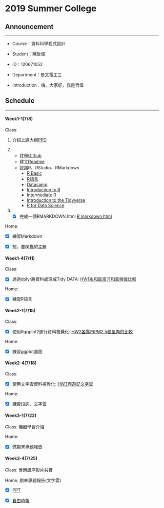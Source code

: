 # 2019 Summer College

## Announcement
---
- Course：資料科學程式設計

- Student：陳哲偉

* ID：120671052

* Department：景文電工三

* Introduction：嗨，大家好，我是哲偉

## Schedule
---
#### Week1-1(7/8)

Class:
      
1. 介紹上課大綱[PPD](https://docs.google.com/presentation/d/e/2PACX-1vRNotYqGl42khFyyjuiRYQ9cOOwNsBgGXgW-IBoIJDdiG6T2Adw2X-SO4dDGPhKqd7JlEb3ku9Hmn_7/pub?start=false&loop=false&delayms=3000&slide=id.p)
      
2. - 註冊[Github](https://github.com/jeff6578/alan/)
   - 建立[Readme](https://jeff6578.github.io/alan/)
   - 認識R、RStudio、RMarkdown
      - [R Basic](https://joe11051105.gitbooks.io/r_basic/content/)
      - [R語言](https://joe11051105.gitbooks.io/r_basic/content/)
      - [Datacamp](https://www.datacamp.com/home)
      - [Introduction to R](https://www.datacamp.com/courses/free-introduction-to-r)
      - [Intermediate R](https://www.datacamp.com/courses/intermediate-r)
      - [Introduction to the Tidyverse](https://www.datacamp.com/courses/introduction-to-the-tidyverse)
      - [R for Data Science](https://r4ds.had.co.nz/)
3. - [x] 完成一個RMARKDOWN.html
      [R markdown html](https://jeff6578.github.io/alan/Week1-1/RMarkdown.html "test")

Home:
- [x] 練習Markdown 
- [x] 想，要爬蟲的主題



#### Week1-4(7/11)

Class:
- [x] 透過dplyr將資料處理成Tidy DATA:
      [HW1永和區空汙和氣候做比較](https://jeff6578.github.io/alan/Week1-4/711.html )

Home:
- [x] 練習R語言

#### Week2-1(7/15)

Class:
- [x] 使用Rggplot2進行資料視覺化:
      [HW2各縣市PM2.5和風向的比較](https://jeff6578.github.io/alan/Week2-1/715.html)

Home:
- [x] 練習ggplot畫圖

#### Week2-4(7/18)

Class:
- [x] 使用文字雲資料視覺化:
      [HW3西遊記文字雲](https://jeff6578.github.io/alan/Week2-4/718-1.html)

Home:
- [x] 練習段詞、文字雲


#### Week3-1(7/22)

Class:
      機器學習介紹

Home:
- [x] 做期末專題報告

#### Week3-4(7/25)

Class:
      專題講座影片共賞
      
Home:
      期末專題報告(文字雲)
 - [x] [PPT](https://jeff6578.github.io/alan/Typhoon/ppt/ppt.html)
 
 - [x] [自由時報](https://jeff6578.github.io/alan/Typhoon/News/722-07.html)
 
 
